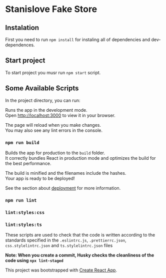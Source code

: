 # Stanislove Fake Store

## Instalation

First you need to run `npm install` for instaling all of dependencies and dev-dependences.

## Start project

To start project you musr run `npm start` script.

## Some Available Scripts

In the project directory, you can run:

Runs the app in the development mode.\
Open [http://localhost:3000](http://localhost:3000) to view it in your browser.

The page will reload when you make changes.\
You may also see any lint errors in the console.

### `npm run build`

Builds the app for production to the `build` folder.\
It correctly bundles React in production mode and optimizes the build for the best performance.

The build is minified and the filenames include the hashes.\
Your app is ready to be deployed!

See the section about [deployment](https://facebook.github.io/create-react-app/docs/deployment) for more information.

### `npm run lint`

### `lint:styles:css`

### `lint:styles:ts`

These scripts are used to check that the code is written according to the standards specified in the `.eslintrc.js`, `.prettierrc.json`, `css.stylelintrc.json` and `ts.stylelintrc.json` files

**Note: When you create a commit, Husky checks the cleanliness of the code using `npx lint-staged`**

This project was bootstrapped with [Create React App](https://github.com/facebook/create-react-app).
